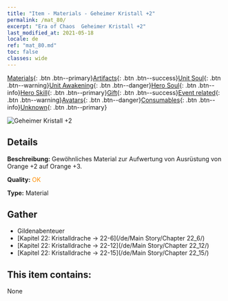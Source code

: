 ```yaml
---
title: "Item - Materials - Geheimer Kristall +2"
permalink: /mat_80/
excerpt: "Era of Chaos  Geheimer Kristall +2"
last_modified_at: 2021-05-18
locale: de
ref: "mat_80.md"
toc: false
classes: wide
---
```

 [Materials](/ItemsDE/){: .btn .btn--primary}[Artifacts](/ItemsDE/Artifacts/){: .btn .btn--success}[Unit Soul](/ItemsDE/UnitSoul/){: .btn .btn--warning}[Unit Awakening](/ItemsDE/UnitAwakening/){: .btn .btn--danger}[Hero Soul](/ItemsDE/HeroSoul/){: .btn .btn--info}[Hero Skill](/ItemsDE/HeroSkill/){: .btn .btn--primary}[Gift](/ItemsDE/Gift/){: .btn .btn--success}[Event related](/ItemsDE/Events/){: .btn .btn--warning}[Avatars](/ItemsDE/Avatars/){: .btn .btn--danger}[Consumables](/ItemsDE/Consumables/){: .btn .btn--info}[Unknown](/ItemsDE/Unknown/){: .btn .btn--primary}

 ![Geheimer Kristall +2](/images/t/i_cailiao_shuijing3.png)

## Details
 **Beschreibung:** Gewöhnliches Material zur Aufwertung von Ausrüstung von Orange +2 auf Orange +3.

 **Quality:** <span style="color: #FF8C00">OK</span>

 **Type:** Material

## Gather

*    Gildenabenteuer 
*    [Kapitel 22: Kristalldrache -> 22-6](/de/Main Story/Chapter 22_6/) 
*    [Kapitel 22: Kristalldrache -> 22-12](/de/Main Story/Chapter 22_12/) 
*    [Kapitel 22: Kristalldrache -> 22-15](/de/Main Story/Chapter 22_15/) 

## This item contains:

  None

